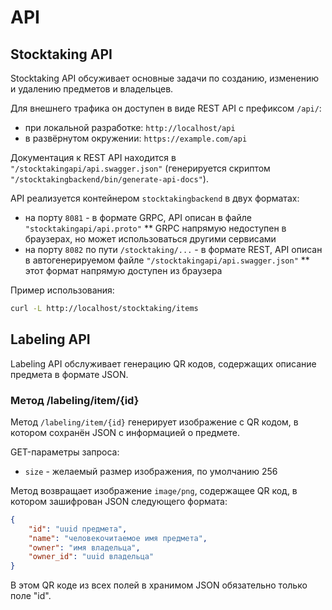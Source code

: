 # API

## Stocktaking API

Stocktaking API обсуживает основные задачи по созданию, изменению и удалению предметов и владельцев.

Для внешнего трафика он доступен в виде REST API с префиксом `/api/`:

* при локальной разработке: `http://localhost/api`
* в развёрнутом окружении: `https://example.com/api`

Документация к REST API находится в `"/stocktakingapi/api.swagger.json"` (генерируется скриптом `"/stocktakingbackend/bin/generate-api-docs"`).

API реализуется контейнером `stocktakingbackend` в двух форматах:

* на порту `8081` - в формате GRPC, API описан в файле `"stocktakingapi/api.proto"`
** GRPC напрямую недоступен в браузерах, но может использоваться другими сервисами
* на порту `8082` по пути `/stocktaking/...` - в формате REST, API описан в автогенерируемом файле `"/stocktakingapi/api.swagger.json"`
** этот формат напрямую доступен из браузера

Пример использования:

```bash
curl -L http://localhost/stocktaking/items
```

## Labeling API

Labeling API обслуживает генерацию QR кодов, содержащих описание предмета в формате JSON.

### Метод /labeling/item/{id}

Метод `/labeling/item/{id}` генерирует изображение с QR кодом, в котором сохранён JSON с информацией о предмете.

GET-параметры запроса:

* `size` - желаемый размер изображения, по умолчанию 256

Метод возвращает изображение `image/png`, содержащее QR код, в котором зашифрован JSON следующего формата:

```json
{
    "id": "uuid предмета",
    "name": "человекочитаемое имя предмета",
    "owner": "имя владельца",
    "owner_id": "uuid владельца"
}
```

В этом QR коде из всех полей в хранимом JSON обязательно только поле "id".
